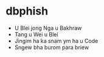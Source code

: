 # dbphish
* U Blei jong Nga u Bakhraw
* Tang u Wei u Blei
* Jingim ha ka snam ym ha u Code
* Sngew bha burom para briew
